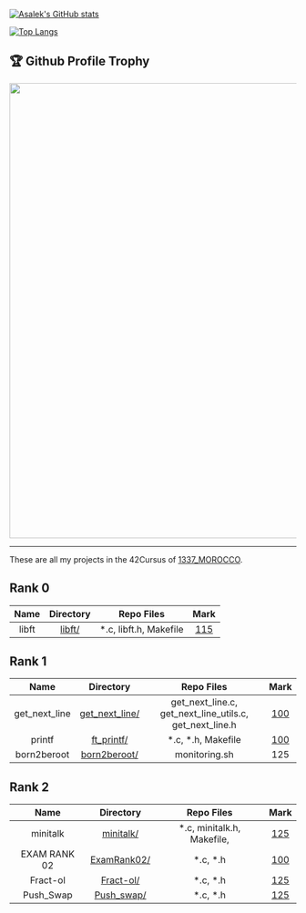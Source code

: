 [![Asalek's GitHub stats](https://github-readme-stats.vercel.app/api?username=Asalek&show_icons=true&theme=dracula&hide=prs,issues,contribs)](https://github.com/asalek/github-readme-stats)

[![Top Langs](https://github-readme-stats.vercel.app/api/top-langs/?username=Asalek&layout=compact)](https://github.com/Asalek/github-readme-stats)

<div>
<h2>🏆 Github Profile Trophy</h2>
<img width=800 src="https://github-profile-trophy.vercel.app/?username=Asalek&column=8&theme=gruvbox&no-frame=true"/>
</div>
<hr/>

These are all my projects in the 42Cursus of [1337_MOROCCO](https://www.1337.ma/).

## Rank 0

|			Name				|	Directory	| Repo Files | Mark |
|:-----------------------------------:|:------------------:|:--------------:|:--------------:|
libft								|	[libft/](https://github.com/asalek/libft)		| *.c, libft.h, Makefile | [115](https://github.com/Asalek/LibFt)

## Rank 1

|			Name				|	Directory	| Repo Files | Mark |
|:-----------------------------------:|:------------------:|:--------------:|:--------------:|
get_next_line								|	[get_next_line/](https://github.com/asalek/get_next_line)		| get_next_line.c, get_next_line_utils.c, get_next_line.h | [100](https://github.com/asalek/get_next_line) |
printf								|	[ft_printf/](https://github.com/asalek/ft_printf)		| *.c, *.h, Makefile | [100](https://github.com/asalek/ft_printf)
born2beroot								|	[born2beroot/](https://github.com/asalek/born2beroot)		| monitoring.sh | 125
## Rank 2
|			Name				|	Directory	| Repo Files | Mark |
|:-----------------------------------:|:------------------:|:--------------:|:--------------:|
minitalk								|	[minitalk/](https://github.com/asalek/minitalk)		| *.c, minitalk.h, Makefile,  | [125](https://github.com/asalek/minitalk)
EXAM RANK 02								|	[ExamRank02/](https://github.com/asalek/Exam_Rank_02)		| *.c, *.h | [100](https://github.com/asalek/Exam_Rank_02)
Fract-ol								|	[Fract-ol/](https://github.com/Asalek/Fractol)		| *.c, *.h | [125](https://github.com/Asalek/Fractol)
Push_Swap								|	[Push_swap/](https://github.com/Asalek/Push_swap.git)		| *.c, *.h | [125](https://github.com/Asalek/Push_swap)
